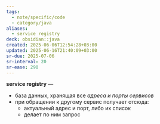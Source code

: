 ```yaml
---
tags:
  - note/specific/code
  - category/java
aliases:
  - service registry
deck: obsidian::java
created: 2025-06-06T12:54:28+03:00
updated: 2025-06-16T21:40:09+03:00
sr-due: 2025-07-06
sr-interval: 20
sr-ease: 290
---
```


**service registry**
—
- база данных, хранящая все *адреса и порты сервисов*
- при обращении к другому сервис получает отсюда:
	- актуальный адрес и порт, либо их список
	- делает по ним запрос

